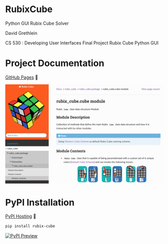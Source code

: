 RubixCube
=========

Python GUI Rubix Cube Solver

David Grethlein

CS 530 : Developing User Interfaces
Final Project Rubix Cube Python GUI 


Project Documentation
=====================

[GitHub Pages](https://dgrethlein.github.io/RubixCube/) :memo:

[![Docs Preview](./misc/docs_preview.png)](https://dgrethlein.github.io/RubixCube/)

PyPI Installation
=================

[PyPI Hosting](https://pypi.org/project/rubix-cube/) :file_folder:

```bash
pip install rubix-cube
```

[![PyPI Preview](./misc/pyp_preview.png)](https://pypi.org/project/rubix-cube/)
